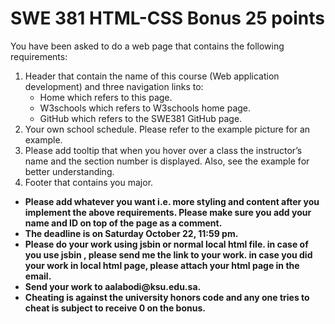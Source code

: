 
<h1> SWE 381 HTML-CSS Bonus    25 points </h1> 
You have been asked to do a web page that contains the following requirements:
<ol>
<li> Header that contain the name of this course (Web application development) and three navigation links to:
<ul>
   <li> Home which refers to this page.</li>
  <li> W3schools which refers to W3schools home page.</li>
 <li> GitHub which refers to the SWE381 GitHub page.</li>
 </ul>
   </li>

<li> Your own school schedule. Please refer to the example picture for an example. </li>
<li> Please add tooltip that when you hover over a class the instructor’s name and the section number is displayed. Also, see the example for better understanding. </li> 
<li> Footer that contains you major.</li>


</ol>

<ul>
<li><strong> Please add whatever you want i.e. more styling and content after you implement the above requirements. Please make sure you add your name and ID on top of the page as a comment.</strong></li>
<li><strong> The deadline is on Saturday October 22, 11:59 pm.<strong></li>

<li><strong> Please do your work using <a herf=””>jsbin </a> or normal local html file. in case of you use <a herf=””>jsbin </a>, please send me the link to your work. in case you did your work in local html page, please attach your html page in the email.</strong></li>
<li><strong> Send your work to aalabodi@ksu.edu.sa. </strong></li>
<li><strong> Cheating is against the university honors code and any one tries to cheat is subject to receive 0 on the bonus. </strong></li>    

<ul>